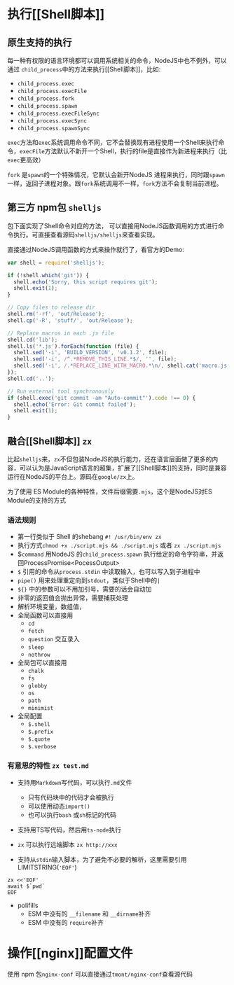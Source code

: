 # 执行[[Shell脚本]]
## 原生支持的执行
每一种有权限的语言环境都可以调用系统相关的命令，NodeJS中也不例外，可以通过 `child_process`中的方法来执行[[Shell脚本]]，比如:
- `child_process.exec`
- `child_process.execFile`
- `child_process.fork`
- `child_process.spawn`
- `child_process.execFileSync`
- `child_process.execSync`
- `child_process.spawnSync`

`exec`方法和`exec`系统调用命令不同，它不会替换现有进程使用一个Shell来执行命令，`execFile`方法默认不新开一个Shell，执行的file是直接作为新进程来执行（比`exec`更高效）

`fork` 是`spawn`的一个特殊情况，它默认会新开NodeJS 进程来执行，同时跟`spawn`一样，返回子进程对象。跟`fork`系统调用不一样，`fork`方法不会复制当前进程。

## 第三方 npm包 `shelljs`
包下面实现了Shell命令对应的方法， 可以直接用NodeJS函数调用的方式进行命令执行。可直接查看源码`shelljs/shelljs`来查看实现。

直接通过NodeJS调用函数的方式来操作就行了，看官方的Demo:
```javascript
var shell = require('shelljs');

if (!shell.which('git')) {
  shell.echo('Sorry, this script requires git');
  shell.exit(1);
}

// Copy files to release dir
shell.rm('-rf', 'out/Release');
shell.cp('-R', 'stuff/', 'out/Release');

// Replace macros in each .js file
shell.cd('lib');
shell.ls('*.js').forEach(function (file) {
  shell.sed('-i', 'BUILD_VERSION', 'v0.1.2', file);
  shell.sed('-i', /^.*REMOVE_THIS_LINE.*$/, '', file);
  shell.sed('-i', /.*REPLACE_LINE_WITH_MACRO.*\n/, shell.cat('macro.js'), file);
});
shell.cd('..');

// Run external tool synchronously
if (shell.exec('git commit -am "Auto-commit"').code !== 0) {
  shell.echo('Error: Git commit failed');
  shell.exit(1);
}
```


## 融合[[Shell脚本]]  `zx`
比起`shelljs`来，`zx`不但包装NodeJS的执行能力，还在语言层面做了更多的内容，可以认为是JavaScript语言的超集，扩展了[[Shell脚本]]的支持，同时是兼容运行在NodeJS的平台上。源码在`google/zx`上。

为了使用 ES Module的各种特性，文件后缀需要`.mjs`，这个是NodeJS对ES Module的支持的方式

### 语法规则
- 第一行类似于 Shell 的shebang `#! /usr/bin/env zx`
- 执行方式`chmod +x ./script.mjs && ./script.mjs` 或者 `zx ./script.mjs`
- $`command` 用NodeJS 的`child_process.spawn` 执行给定的命令字符串，并返回ProcessPromise\<PocessOutput\> 
- `$` 引用的命令从`process.stdin` 中读取输入，也可以写入到子进程中
- `pipe()` 用来处理重定向到`stdout`，类似于Shell中的`|`
- `${}` 中的参数可以不用加引号，需要的话会自动加
- 非零的返回值会抛出异常，需要捕获处理
- 解析环境变量，数组值，
- 全局函数可以直接用
	- `cd`
	- `fetch`
	- `question` 交互录入
	- `sleep`
	- `nothrow`
- 全局包可以直接用
	- `chalk`
	- `fs`
	- `globby`
	- `os`
	- `path`
	- `minimist`
- 全局配置
	- `$.shell`
	- `$.prefix`
	- `$.quote`
	- `$.verbose`



### 有意思的特性 `zx test.md`
- 支持用`Markdown`写代码，可以执行`.md`文件
	- 只有代码块中的代码才会被执行
	- 可以使用动态`import()`
	- 也可以执行`bash` 或`sh`标记的代码

- 支持用TS写代码，然后用`ts-node`执行
- `zx` 可以执行远端脚本 `zx http://xxx`
- 支持从`stdin`输入脚本，为了避免不必要的解析，这里需要引用LIMITSTRING(`'EOF'`)
```shell
zx <<'EOF'
await $`pwd`
EOF
```
- polifills
	- ESM 中没有的 `__filename` 和 `__dirname`补齐
	- ESM 中没有的 `require`补齐


# 操作[[nginx]]配置文件
使用 npm 包`nginx-conf` 可以直接通过`tmont/nginx-conf`查看源代码